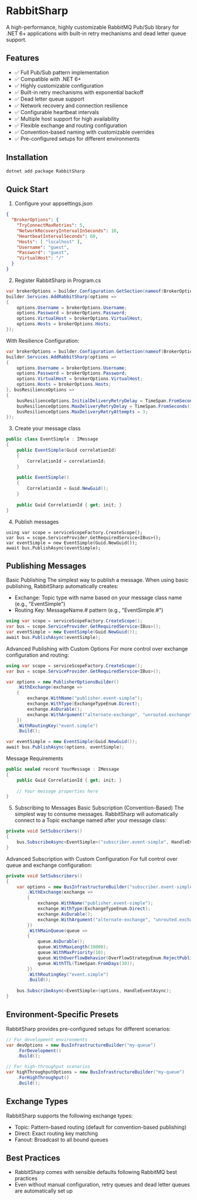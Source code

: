 # RabbitSharp

A high-performance, highly customizable RabbitMQ Pub/Sub library for .NET 6+ applications with built-in retry mechanisms and dead letter queue support.

## Features

- ✅ Full Pub/Sub pattern implementation
- ✅ Compatible with .NET 6+
- ✅ Highly customizable configuration
- ✅ Built-in retry mechanisms with exponential backoff
- ✅ Dead letter queue support
- ✅ Network recovery and connection resilience
- ✅ Configurable heartbeat intervals
- ✅ Multiple host support for high availability
- ✅ Flexible exchange and routing configuration
- ✅ Convention-based naming with customizable overrides
- ✅ Pre-configured setups for different environments
 
## Installation

```bash
dotnet add package RabbitSharp
```

## Quick Start

1. Configure your appsettings.json

```json
{
  "BrokerOptions": {
    "TryConnectMaxRetries": 5,
    "NetworkRecoveryIntervalInSeconds": 10,
    "HeartbeatIntervalSeconds": 60,
    "Hosts": [ "localhost" ],
    "Username": "guest",
    "Password": "guest",
    "VirtualHost": "/"
  }
}
```

2. Register RabbitSharp in Program.cs
```csharp
var brokerOptions = builder.Configuration.GetSection(nameof(BrokerOptions)).Get<BrokerOptions>() ?? new BrokerOptions();
builder.Services.AddRabbitSharp(options =>
{
    options.Username = brokerOptions.Username;
    options.Password = brokerOptions.Password;
    options.VirtualHost = brokerOptions.VirtualHost;
    options.Hosts = brokerOptions.Hosts;
});
```
With Resilience Configuration:
```csharp
var brokerOptions = builder.Configuration.GetSection(nameof(BrokerOptions)).Get<BrokerOptions>() ?? new BrokerOptions();
builder.Services.AddRabbitSharp(options =>
{
    options.Username = brokerOptions.Username;
    options.Password = brokerOptions.Password;
    options.VirtualHost = brokerOptions.VirtualHost;
    options.Hosts = brokerOptions.Hosts;
}, busResilienceOptions =>
{
    busResilienceOptions.InitialDeliveryRetryDelay = TimeSpan.FromSeconds(1);
    busResilienceOptions.MaxDeliveryRetryDelay = TimeSpan.FromSeconds(10);
    busResilienceOptions.MaxDeliveryRetryAttempts = 3;
});
```

3. Create your message class

```csharp
public class EventSimple : IMessage
{
    public EventSimple(Guid correlationId)
    {
        CorrelationId = correlationId;
    }
    
    public EventSimple()
    {
        CorrelationId = Guid.NewGuid();
    }
    
    public Guid CorrelationId { get; init; }
}
```

4. Publish messages

```
using var scope = serviceScopeFactory.CreateScope();
var bus = scope.ServiceProvider.GetRequiredService<IBus>();
var eventSimple = new EventSimple(Guid.NewGuid());
await bus.PublishAsync(eventSimple);
```

## Publishing Messages

Basic Publishing
The simplest way to publish a message.
When using basic publishing, RabbitSharp automatically creates:

- Exchange: Topic type with name based on your message class name (e.g., "EventSimple")
- Routing Key: MessageName.# pattern (e.g., "EventSimple.#")

```csharp
using var scope = serviceScopeFactory.CreateScope();
var bus = scope.ServiceProvider.GetRequiredService<IBus>();
var eventSimple = new EventSimple(Guid.NewGuid());
await bus.PublishAsync(eventSimple);
```

Advanced Publishing with Custom Options
For more control over exchange configuration and routing:

```csharp
using var scope = serviceScopeFactory.CreateScope();
var bus = scope.ServiceProvider.GetRequiredService<IBus>();

var options = new PublisherOptionsBuilder()
    .WithExchange(exchange =>
    {
        exchange.WithName("publisher.event-simple");
        exchange.WithType(ExchangeTypeEnum.Direct);
        exchange.AsDurable();
        exchange.WithArgument("alternate-exchange", "unrouted.exchange");
    })
    .WithRoutingKey("event.simple")
    .Build();

var eventSimple = new EventSimple(Guid.NewGuid());
await bus.PublishAsync(options, eventSimple);
```

Message Requirements
```csharp
public sealed record YourMessage : IMessage
{
    public Guid CorrelationId { get; init; }
    
    // Your message properties here
}
```

5. Subscribing to Messages
Basic Subscription (Convention-Based)
The simplest way to consume messages. RabbitSharp will automatically connect to a Topic exchange named after your message class:

```csharp
private void SetSubscribers()
{
    bus.SubscribeAsync<EventSimple>("subscriber.event-simple", HandleEventAsync);
}
```

Advanced Subscription with Custom Configuration
For full control over queue and exchange configuration:

```csharp
private void SetSubscribers()
{
    var options = new BusInfrastructureBuilder("subscriber.event-simple")
        .WithExchange(exchange =>
        {
            exchange.WithName("publisher.event-simple");
            exchange.WithType(ExchangeTypeEnum.Direct);
            exchange.AsDurable();
            exchange.WithArgument("alternate-exchange", "unrouted.exchange");
        })
        .WithMainQueue(queue =>
        {
            queue.AsDurable();
            queue.WithMaxLength(10000);
            queue.WithMaxPriority(10);
            queue.WithOverflowBehavior(OverFlowStrategyEnum.RejectPublish);
            queue.WithTTL(TimeSpan.FromDays(30));
        })
        .WithRoutingKey("event.simple")
        .Build();
        
    bus.SubscribeAsync<EventSimple>(options, HandleEventAsync);
}
```

## Environment-Specific Presets
RabbitSharp provides pre-configured setups for different scenarios:

```csharp
// For development environments
var devOptions = new BusInfrastructureBuilder("my-queue")
    .ForDevelopment()
    .Build();

// For high-throughput scenarios
var highThroughputOptions = new BusInfrastructureBuilder("my-queue")
    .ForHighThroughput()
    .Build();
```

## Exchange Types
RabbitSharp supports the following exchange types:

- Topic: Pattern-based routing (default for convention-based publishing)
- Direct: Exact routing key matching
- Fanout: Broadcast to all bound queues

## Best Practices

- RabbitSharp comes with sensible defaults following RabbitMQ best practices
- Even without manual configuration, retry queues and dead letter queues are automatically set up
